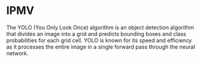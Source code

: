 # IPMV
The YOLO (You Only Look Once) algorithm is an object detection algorithm that divides an  image into a grid and predicts bounding boxes and class probabilities for each grid cell. YOLO is  known for its speed and efficiency as it processes the entire image in a single forward pass  through the neural network.












